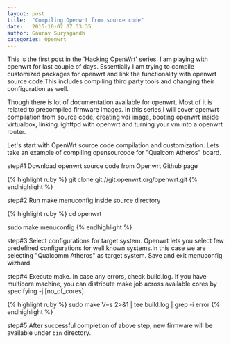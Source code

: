 ```yaml
---
layout: post
title:  "Compiling Openwrt from source code"
date:   2015-10-02 07:33:35
author: Gaurav Suryagandh
categories: Openwrt
---
```



This is the first post in the 'Hacking OpenWrt' series. I am playing with openwrt for last couple of days. Essentially I am trying to compile customized packages for openwrt and link the functionality with openwrt source code.This includes compiling third party tools and changing their configuration as well.

Though there is lot of documentation available for openwrt. Most of it is related to precompiled firmware images. In this series,I will cover openwrt compilation from source code, creating vdi image, booting openwrt inside virtualbox, linking lighttpd with openwrt and turning your vm into a openwrt router. 

Let's start with OpenWrt source code compilation and customization. Lets take an example of compiling opensourcode for "Qualcom Atheros" board. 

step#1 Download openwrt source code from Openwrt Github page
 
{% highlight ruby %}
git clone git://git.openwrt.org/openwrt.git
{% endhighlight %}

step#2 Run make menuconfig inside source directory

{% highlight ruby %}
cd openwrt

sudo make menuconfig
{% endhighlight %}

step#3 Select configurations for target system. Openwrt lets you select few predefined configurations for well known systems.In this case we are selecting "Qualcomm Atheros" as target system. Save and exit menuconfig wizhard. 

step#4 Execute make. In case any errors, check build.log. If you have multicore machine, you can distribute make job across available cores by specifying -j [no_of_cores].

{% highlight ruby %}
sudo make V=s 2>&1 | tee build.log | grep -i error
{% endhighlight %}

step#5 After successful completion of above step, new firmware will be available under `bin` directory. 
